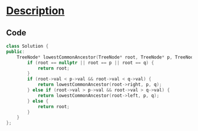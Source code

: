 # [Description](https://leetcode.cn/problems/lowest-common-ancestor-of-a-binary-search-tree/description/)

## Code

```cpp
class Solution {
public:
    TreeNode* lowestCommonAncestor(TreeNode* root, TreeNode* p, TreeNode* q) {
        if (root == nullptr || root == p || root == q) {
            return root;
        }
        if (root->val < p->val && root->val < q->val) {
            return lowestCommonAncestor(root->right, p, q);
        } else if (root->val > p->val && root->val > q->val) {
            return lowestCommonAncestor(root->left, p, q);
        } else {
            return root;
        }
    }
};
```
